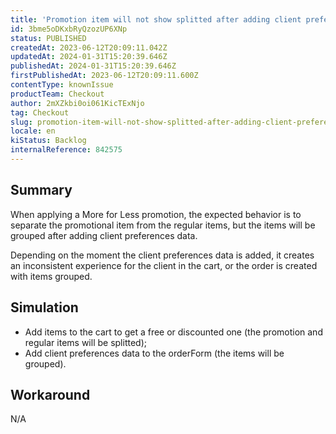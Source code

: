 ```yaml
---
title: 'Promotion item will not show splitted after adding client preferences data'
id: 3bme5oDKxbRyQzozUP6XNp
status: PUBLISHED
createdAt: 2023-06-12T20:09:11.042Z
updatedAt: 2024-01-31T15:20:39.646Z
publishedAt: 2024-01-31T15:20:39.646Z
firstPublishedAt: 2023-06-12T20:09:11.600Z
contentType: knownIssue
productTeam: Checkout
author: 2mXZkbi0oi061KicTExNjo
tag: Checkout
slug: promotion-item-will-not-show-splitted-after-adding-client-preferences-data
locale: en
kiStatus: Backlog
internalReference: 842575
---
```


## Summary


When applying a More for Less promotion, the expected behavior is to separate the promotional item from the regular items, but the items will be grouped after adding client preferences data.

Depending on the moment the client preferences data is added, it creates an inconsistent experience for the client in the cart, or the order is created with items grouped.


##

## Simulation



- Add items to the cart to get a free or discounted one (the promotion and regular items will be splitted);
- Add client preferences data to the orderForm (the items will be grouped).


##

## Workaround


N/A




